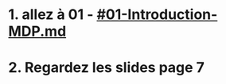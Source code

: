 
# 1. allez à 01 - [#01-Introduction-MDP.md](01-Introduction-MDP.md)
# 2. Regardez les slides page 7
